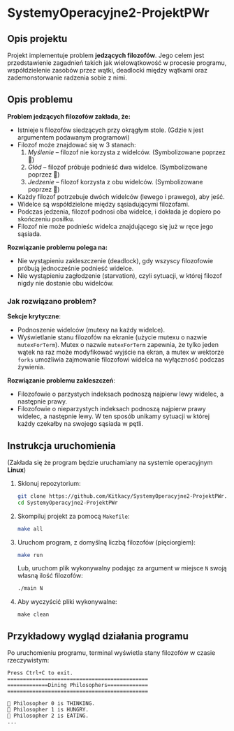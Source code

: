# SystemyOperacyjne2-ProjektPWr

## Opis projektu

Projekt implementuje problem **jedzących filozofów**. Jego celem jest przedstawienie zagadnień takich jak wielowątkowość w procesie programu, współdzielenie zasobów przez wątki, deadlocki między wątkami oraz zademonstorwanie radzenia sobie z nimi.

## Opis problemu

**Problem jedzących filozofów zakłada, że:**
- Istnieje `N` filozofów siedzących przy okrągłym stole. (Gdzie `N` jest argumentem podawanym programowi)
- Filozof może znajdować się w 3 stanach:
    1. *Myślenie* – filozof nie korzysta z widelców. (Symbolizowane poprzez 💭)
    2. *Głód* – filozof próbuje podnieść dwa widelce. (Symbolizowane poprzez 🥪)
    3. *Jedzenie* – filozof korzysta z obu widelców. (Symbolizowane poprzez 🍴)
- Każdy filozof potrzebuje dwóch widelców (lewego i prawego), aby jeść.
- Widelce są współdzielone między sąsiadującymi filozofami.
- Podczas jedzenia, filozof podnosi oba widelce, i dokłada je dopiero po skończeniu posiłku.
- Filozof nie może podnieśc widelca znajdującego się już w ręce jego sąsiada. 

**Rozwiązanie problemu polega na:**
- Nie wystąpieniu zakleszczenie (deadlock), gdy wszyscy filozofowie próbują jednocześnie podnieść widelce.
- Nie wystąpieniu zagłodzenie (starvation), czyli sytuacji, w której filozof nigdy nie dostanie obu widelców.

### Jak rozwiązano problem?

**Sekcje krytyczne**:
  - Podnoszenie widelców (mutexy na każdy widelce).
  - Wyświetlanie stanu filozofów na ekranie (użycie mutexu o nazwie `mutexForTerm`).
  Mutex o nazwie `mutexForTerm` zapewnia, że tylko jeden wątek na raz może modyfikować wyjście na ekran, a mutex w wektorze `forks` umożliwia zajmowanie filozofowi widelca na wyłączność podczas żywienia. 

**Rozwiązanie problemu zakleszczeń**:
  - Filozofowie o parzystych indeksach podnoszą najpierw lewy widelec, a następnie prawy.
  - Filozofowie o nieparzystych indeksach podnoszą najpierw prawy widelec, a następnie lewy.
  W ten sposób unikamy sytuacji w której każdy czekałby na swojego sąsiada w pętli.

## Instrukcja uruchomienia

(Zakłada się że program będzie uruchamiany na systemie operacyjnym **Linux**)

1. Sklonuj repozytorium:
   ```bash
   git clone https://github.com/Kitkacy/SystemyOperacyjne2-ProjektPWr.git
   cd SystemyOperacyjne2-ProjektPWr
   ```

2. Skompiluj projekt za pomocą `Makefile`:
   ```bash
   make all
   ```

3. Uruchom program, z domyślną liczbą filozofów (pięciorgiem):
   ```bash
   make run
   ```
   Lub, uruchom plik wykonywalny podając za argument w miejsce `N` swoją własną ilość filozofów:
   ```bash
   ./main N
   ```

4. Aby wyczyścić pliki wykonywalne:
   ```
   make clean
   ```

## Przykładowy wygląd działania programu

Po uruchomieniu programu, terminal wyświetla stany filozofów w czasie rzeczywistym:
```
Press Ctrl+C to exit.
=============================================
=============Dining Philosophers=============
=============================================

💭 Philosopher 0 is THINKING.
🥪 Philosopher 1 is HUNGRY.
🍴 Philosopher 2 is EATING.
...
```